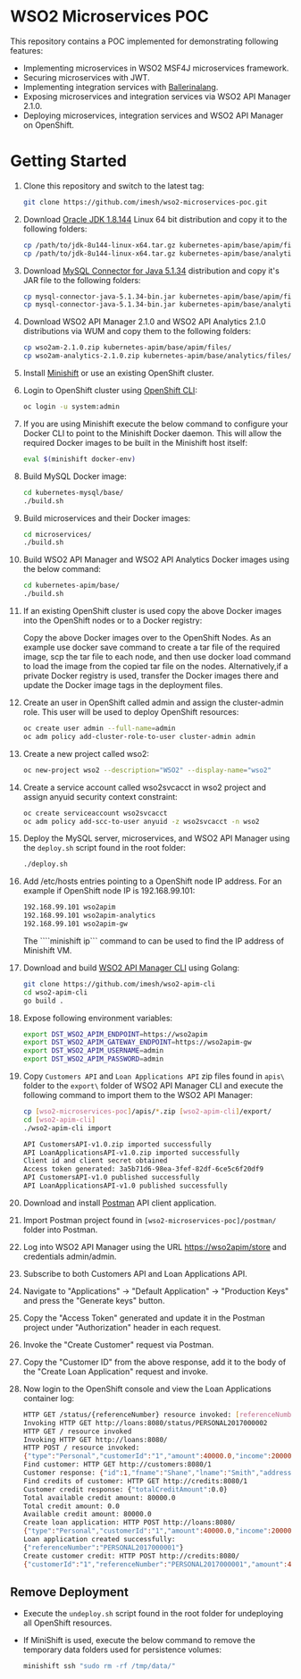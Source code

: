 # WSO2 Microservices POC

This repository contains a POC implemented for demonstrating following features:

- Implementing microservices in WSO2 MSF4J microservices framework.
- Securing microservices with JWT.
- Implementing integration services with [Ballerinalang](https://ballerinalang.org).
- Exposing microservices and integration services via WSO2 API Manager 2.1.0.
- Deploying microservices, integration services and WSO2 API Manager on OpenShift.

# Getting Started

1. Clone this repository and switch to the latest tag:

   ````bash
   git clone https://github.com/imesh/wso2-microservices-poc.git
   ````

2. Download [Oracle JDK 1.8.144](http://www.oracle.com/technetwork/java/javase/downloads/jdk8-downloads-2133151.html) Linux 64 bit distribution and copy it to the following folders:

   ````bash
   cp /path/to/jdk-8u144-linux-x64.tar.gz kubernetes-apim/base/apim/files/
   cp /path/to/jdk-8u144-linux-x64.tar.gz kubernetes-apim/base/analytics/files/
   ````

3. Download [MySQL Connector for Java 5.1.34](https://downloads.mysql.com/archives/c-j/) distribution and copy it's JAR file to the following folders:

   ````bash
   cp mysql-connector-java-5.1.34-bin.jar kubernetes-apim/base/apim/files/
   cp mysql-connector-java-5.1.34-bin.jar kubernetes-apim/base/analytics/files/
   ````

4. Download WSO2 API Manager 2.1.0 and WSO2 API Analytics 2.1.0 distributions via WUM and copy them to the following folders:

   ````bash
   cp wso2am-2.1.0.zip kubernetes-apim/base/apim/files/
   cp wso2am-analytics-2.1.0.zip kubernetes-apim/base/analytics/files/
   ````
   
5. Install [Minishift](https://docs.openshift.org/latest/minishift/getting-started/index.html) or use an existing OpenShift cluster.

6. Login to OpenShift cluster using [OpenShift CLI](https://docs.openshift.org/latest/cli_reference/get_started_cli.html#installing-the-cli):

   ````bash
   oc login -u system:admin
   ````

7. If you are using Minishift execute the below command to configure your Docker CLI to point to the Minishift Docker daemon. This will allow the required Docker images to be built in the Minishift host itself:

   ````bash
   eval $(minishift docker-env)
   ````

8. Build MySQL Docker image:

   ````bash
   cd kubernetes-mysql/base/
   ./build.sh
   ````

9. Build microservices and their Docker images:

   ```bash
   cd microservices/
   ./build.sh
   ```
  
10. Build WSO2 API Manager and WSO2 API Analytics Docker images using the below command:

    ````bash
    cd kubernetes-apim/base/
    ./build.sh
    ````

11. If an existing OpenShift cluster is used copy the above Docker images into the OpenShift nodes or to a Docker registry:
   
    Copy the above Docker images over to the OpenShift Nodes. As an example use docker save command to create a tar file of the required image, scp the tar file to each node, and then use docker load command to load the image from the copied tar file on the nodes. Alternatively,if a private Docker registry is used, transfer the Docker images there and update the Docker image tags in the deployment files.

12. Create an user in OpenShift called admin and assign the cluster-admin role. This user will be used to deploy OpenShift resources:

    ````bash
    oc create user admin --full-name=admin
    oc adm policy add-cluster-role-to-user cluster-admin admin
    ````

13. Create a new project called wso2:

    ````bash
    oc new-project wso2 --description="WSO2" --display-name="wso2"
    ````
   
14. Create a service account called wso2svcacct in wso2 project and assign anyuid security context constraint:

    ````bash
    oc create serviceaccount wso2svcacct
    oc adm policy add-scc-to-user anyuid -z wso2svcacct -n wso2
    ````

15. Deploy the MySQL server, microservices, and WSO2 API Manager using the ```deploy.sh``` script found in the root folder:

    ````bash
    ./deploy.sh
    ````

16. Add /etc/hosts entries pointing to a OpenShift node IP address. For an example if OpenShift node IP is 192.168.99.101:

    ````bash
    192.168.99.101 wso2apim
    192.168.99.101 wso2apim-analytics
    192.168.99.101 wso2apim-gw
    ````

    The ````minishift ip``` command to can be used to find the IP address of Minishift VM.

17. Download and build [WSO2 API Manager CLI](https://github.com/imesh/wso2-apim-cli) using Golang:

    ````bash
    git clone https://github.com/imesh/wso2-apim-cli
    cd wso2-apim-cli
    go build .
    ````

18. Expose following environment variables:

    ````bash
    export DST_WSO2_APIM_ENDPOINT=https://wso2apim
    export DST_WSO2_APIM_GATEWAY_ENDPOINT=https://wso2apim-gw
    export DST_WSO2_APIM_USERNAME=admin
    export DST_WSO2_APIM_PASSWORD=admin
    ````

19. Copy ```Customers API``` and ```Loan Applications API``` zip files found in ```apis\``` folder to the ```export\``` folder of WSO2 API Manager CLI and execute the following command to import them to the WSO2 API Manager:

    ````bash
    cp [wso2-microservices-poc]/apis/*.zip [wso2-apim-cli]/export/
    cd [wso2-apim-cli]
    ./wso2-apim-cli import
    ````

    ````bash
    API CustomersAPI-v1.0.zip imported successfully
    API LoanApplicationsAPI-v1.0.zip imported successfully
    Client id and client secret obtained
    Access token generated: 3a5b71d6-98ea-3fef-82df-6ce5c6f20df9
    API CustomersAPI-v1.0 published successfully
    API LoanApplicationsAPI-v1.0 published successfully
    ````

20. Download and install [Postman](https://www.getpostman.com/) API client application.

21. Import Postman project found in ```[wso2-microservices-poc]/postman/``` folder into Postman.

22. Log into WSO2 API Manager using the URL [https://wso2apim/store](https://wso2apim/store) and credentials admin/admin.

23. Subscribe to both Customers API and Loan Applications API.

24. Navigate to "Applications" -> "Default Application" -> "Production Keys" and press the "Generate keys" button.

25. Copy the "Access Token" generated and update it in the Postman project under "Authorization" header in each request.

26. Invoke the "Create Customer" request via Postman.

27. Copy the "Customer ID" from the above response, add it to the body of the "Create Loan Application" request and invoke.

28. Now login to the OpenShift console and view the Loan Applications container log:

    ````bash
    HTTP GET /status/{referenceNumber} resource invoked: [referenceNumber] PERSONAL2017000002
    Invoking HTTP GET http://loans:8080/status/PERSONAL2017000002
    HTTP GET / resource invoked
    Invoking HTTP GET http://loans:8080/
    HTTP POST / resource invoked:
    {"type":"Personal","customerId":"1","amount":40000.0,"income":200000.0,"period":12}
    Find customer: HTTP GET http://customers:8080/1
    Customer response: {"id":1,"fname":"Shane","lname":"Smith","address":"First Street","state":"NY","postalCode":"12345","country":"United States"}
    Find credits of customer: HTTP GET http://credits:8080/1
    Customer credit response: {"totalCreditAmount":0.0}
    Total available credit amount: 80000.0
    Total credit amount: 0.0
    Available credit amount: 80000.0
    Create loan application: HTTP POST http://loans:8080/
    {"type":"Personal","customerId":"1","amount":40000.0,"income":200000.0,"period":12}
    Loan application created successfully: 
    {"referenceNumber":"PERSONAL2017000001"}
    Create customer credit: HTTP POST http://credits:8080/
    {"customerId":"1","referenceNumber":"PERSONAL2017000001","amount":40000.0}
    ````

## Remove Deployment

- Execute the ```undeploy.sh``` script found in the root folder for undeploying all OpenShift resources.

- If MiniShift is used, execute the below command to remove the temporary data folders used for persistence volumes:

  ````bash
  minishift ssh "sudo rm -rf /tmp/data/"
  ````